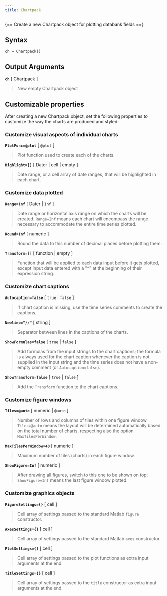 ```yaml
---
title: Chartpack
---
```


{== Create a new Chartpack object for plotting databank fields ==}


## Syntax

    ch = Chartpack()


## Output Arguments

__`ch`__ [ Chartpack ]
>
> New empty Chartpack object
>

## Customizable properties

After creating a new Chartpack object, set the following properties to
customize the way the charts are produced and styled: 


### Customize visual aspects of individual charts

__`PlotFunc=@plot`__ [ `@plot` ]
>
>  Plot function used to create each of the charts.
>

__`Highlight=[]`__ [ Dater | cell | empty ]
>
> Date range, or a cell array of date ranges, that will be highlighted in
> each chart.
>

### Customize data plotted

__`Range=Inf`__ [ Dater | `Inf` ]
>
> Date range or horizontal axis range on which the charts will be created.
> `Range=Inf` means each chart will encompass the range necessary to
> accommodate the entire time series plotted.
>

__`Round=Inf`__ [ numeric ]
>
> Round the data to this number of decimal places before plotting them.
>

__`Transform=[]`__ [ function | empty ]
>
> Function that will be applied to each data input before it gets plotted,
> except input data entered with a "^" at the beginning of their expression
> string.
>

### Customize chart captions

__`Autocaption=false`__  [ `true` | `false` ]
>
> If chart caption is missing, use the time series comments to create the
> captions.
>

__`Newline="//"`__ [ string ] 
>
> Separator between lines in the captions of the charts.
>

__`ShowFormulas=false`__ [ `true` | `false` ]
>
> Add formulas from the input strings to the chart captions; the formula is
> always used for the chart caption whenever the caption is not supplied in
> the input string and the time series does not have a non-empty comment
> (or `Autocaption=false`).
>

__`ShowTransform=false`__ [ `true` | `false` ]
>
> Add the `Transform` function to the chart captions.
>

### Customize figure windows

__`Tiles=@auto`__ [ numeric | `@auto` ]
>
> Number of rows and columns of tiles within one figure window.
> `Tiles=@auto` means the layout will be determined automatically based on
> the total number of charts, respecting also the option
> `MaxTilesPerWindow`.
>

__`MaxTilesPerWindow=40`__ [ numeric ]
>
> Maximum number of tiles (charts) in each figure window.
>

__`ShowFigure=Inf`__ [ numeric ]
>
> After drawing all figures, switch to this one to be shown on top;
> `ShowFigure=Inf` means the last figure window plotted.
>

### Customize graphics objects

__`FigureSettings={}`__ [ cell ]
>
> Cell array of settings passed to the standard Matlab `figure` constructor.
>

__`AxesSettings={}`__ [ cell ]
>
> Cell array of settings passed to the standard Matlab `axes` constructor.
>

__`PlotSettings={}`__ [ cell ]
>
> Cell array of settings passed to the plot functions as extra input
> arguments at the end.
>

__`TitleSettings={}`__ [ cell ]
>
> Cell array of settings passed to the `title` constructor as extra input
> arguments at the end.
>

